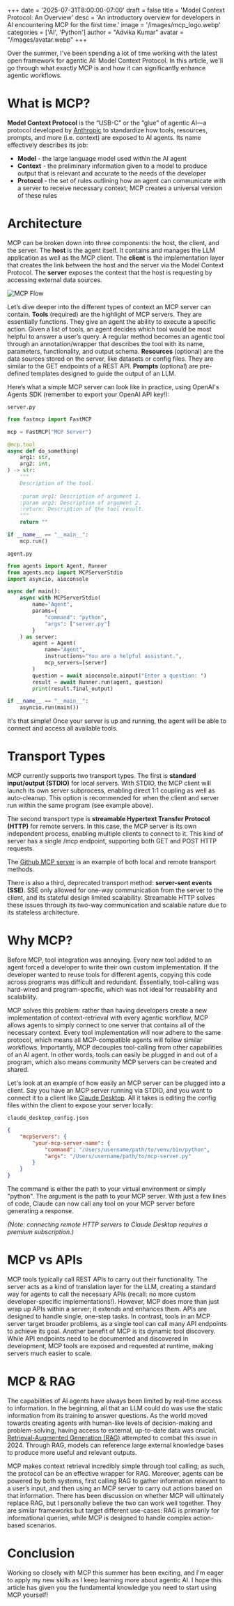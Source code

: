 +++
date = '2025-07-31T8:00:00-07:00'
draft = false
title = 'Model Context Protocol: An Overview'
desc = 'An introductory overview for developers in AI encountering MCP for the first time.'
image = '/images/mcp_logo.webp'
categories = ['AI', 'Python']
author = "Advika Kumar"
avatar = "/images/avatar.webp"
+++

Over the summer, I've been spending a lot of time working with the latest open framework for agentic AI: Model Context Protocol. In this article, we'll go through what exactly MCP is and how it can significantly enhance agentic workflows. 

#  What is MCP?

**Model Context Protocol** is the “USB-C” or the “glue” of agentic AI—a protocol developed by [Anthropic](https://www.anthropic.com/) to standardize how tools, resources, prompts, and more (i.e. context) are exposed to AI agents. Its name effectively describes its job:
- **Model** - the large language model used within the AI agent    
- **Context** - the preliminary information given to a model to produce output that is relevant and accurate to the needs of the developer    
- **Protocol** - the set of rules outlining how an agent can communicate with a server to receive necessary context; MCP creates a universal version of these rules     
    
#  Architecture

MCP can be broken down into three components: the host, the client, and the server. The **host** is the agent itself. It contains and manages the LLM application as well as the MCP client. The **client** is the implementation layer that creates the link between the host and the server via the Model Context Protocol. The **server** exposes the context that the host is requesting by accessing external data sources.   

![MCP Flow](/images/mcp-flow.webp "MCP Flow")

Let’s dive deeper into the different types of context an MCP server can contain. **Tools** (required) are the highlight of MCP servers. They are essentially functions. They give an agent the ability to execute a specific action. Given a list of tools, an agent decides which tool would be most helpful to answer a user’s query. A regular method becomes an agentic tool through an annotation/wrapper that describes the tool with its name, parameters, functionality, and output schema. **Resources** (optional) are the data sources stored on the server, like datasets or config files. They are similar to the GET endpoints of a REST API. **Prompts** (optional) are pre-defined templates designed to guide the output of an LLM. 

Here’s what a simple MCP server can look like in practice, using OpenAI's Agents SDK (remember to export your OpenAI API key!):

`server.py`
```python
from fastmcp import FastMCP

mcp = FastMCP("MCP Server")

@mcp.tool
async def do_something(
    arg1: str,
    arg2: int,
) -> str:
    """
    Description of the tool.
    
    :param arg1: Description of argument 1.
    :param arg2: Description of argument 2.
    :return: Description of the tool result.
    """
    return ""

if __name__ == "__main__":
    mcp.run()
```
`agent.py`
```python
from agents import Agent, Runner
from agents.mcp import MCPServerStdio
import asyncio, aioconsole

async def main():
    async with MCPServerStdio(
        name="Agent",
        params={
            "command": "python",
            "args": ["server.py"]
        }
    ) as server:
        agent = Agent(
            name="Agent",
            instructions="You are a helpful assistant.",
            mcp_servers=[server]
        )
        question = await aioconsole.ainput("Enter a question: ")
        result = await Runner.run(agent, question)
        print(result.final_output)

if __name__ == "__main__":
    asyncio.run(main())
```
It's that simple! Once your server is up and running, the agent will be able to connect and access all available tools.

#  Transport Types

MCP currently supports two transport types. The first is **standard input/output (STDIO)** for local servers. With STDIO, the MCP client will launch its own server subprocess, enabling direct 1:1 coupling as well as auto-cleanup. This option is recommended for when the client and server run within the same program (see example above). 

The second transport type is **streamable Hypertext Transfer Protocol (HTTP)** for remote servers. In this case, the MCP server is its own independent process, enabling multiple clients to connect to it. This kind of server has a single /mcp endpoint, supporting both GET and POST HTTP requests. 

The [Github MCP server](https://github.com/github/github-mcp-server) is an example of both local and remote transport methods.

There is also a third, deprecated transport method: **server-sent events (SSE)**. SSE only allowed for one-way communication from the server to the client, and its stateful design limited scalability. Streamable HTTP solves these issues through its two-way communication and scalable nature due to its stateless architecture. 

#  Why MCP?

Before MCP, tool integration was annoying. Every new tool added to an agent forced a developer to write their own custom implementation. If the developer wanted to reuse tools for different agents, copying this code across programs was difficult and redundant. Essentially, tool-calling was hard-wired and program-specific, which was not ideal for reusability and scalability. 

MCP solves this problem: rather than having developers create a new implementation of context-retrieval with every agentic workflow, MCP allows agents to simply connect to one server that contains all of the necessary context. Every tool implementation will now adhere to the same protocol, which means all MCP-compatible agents will follow similar workflows. Importantly, MCP decouples tool-calling from other capabilities of an AI agent. In other words, tools can easily be plugged in and out of a program, which also means community MCP servers can be created and shared.

Let's look at an example of how easily an MCP server can be plugged into a client. Say you have an MCP server running via STDIO, and you want to connect it to a client like [Claude Desktop](https://claude.ai/download). All it takes is editing the config files within the client to expose your server locally:    

`claude_desktop_config.json`
```json
{
    "mcpServers": {
        "your-mcp-server-name": {
            "command": "/Users/username/path/to/venv/bin/python",
            "args": "/Users/username/path/to/mcp-server.py"
        }
    }
}
```
The command is either the path to your virtual environment or simply "python". The argument is the path to your MCP server. With just a few lines of code, Claude can now call any tool on your MCP server before generating a response.    

*(Note: connecting remote HTTP servers to Claude Desktop requires a premium subscription.)*

# MCP vs APIs
MCP tools typically call REST APIs to carry out their functionality. The server acts as a kind of translation layer for the LLM, creating a standard way for agents to call the necessary APIs (recall: no more custom developer-specific implementations!). However, MCP does more than just wrap up APIs within a server; it extends and enhances them. APIs are designed to handle single, one-step tasks. In contrast, tools in an MCP server target broader problems, as a single tool can call many API endpoints to achieve its goal. Another benefit of MCP is its dynamic tool discovery. While API endpoints need to be documented and discovered in development, MCP tools are exposed and requested at runtime, making servers much easier to scale.

# MCP & RAG
The capabilities of AI agents have always been limited by real-time access to information. In the beginning, all that an LLM could do was use the static information from its training to answer questions. As the world moved towards creating agents with human-like levels of decision-making and problem-solving, having access to external, up-to-date data was crucial. [Retrieval-Augmented Generation (RAG)](https://en.wikipedia.org/wiki/Retrieval-augmented_generation) attempted to combat this issue in 2024. Through RAG, models can reference large external knowledge bases to produce more useful and relevant outputs.       
       
MCP makes context retrieval incredibly simple through tool calling; as such, the protocol can be an effective wrapper for RAG. Moreover, agents can be powered by both systems, first calling RAG to gather information relevant to a user’s input, and then using an MCP server to carry out actions based on that information. There has been discussion on whether MCP will ultimately replace RAG, but I personally believe the two can work well together. They are similar frameworks but target different use-cases: RAG is primarily for informational queries, while MCP is designed to handle complex action-based scenarios.   

# Conclusion
Working so closely with MCP this summer has been exciting, and I'm eager to apply my new skills as I keep learning more about agentic AI. I hope this article has given you the fundamental knowledge you need to start using MCP yourself!